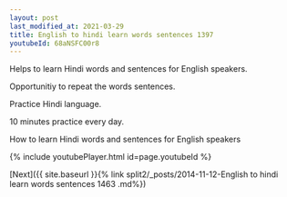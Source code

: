 ```yaml
---
layout: post
last_modified_at: 2021-03-29
title: English to hindi learn words sentences 1397 
youtubeId: 68aNSFC00r8
---
```

 
 
Helps to learn Hindi words and sentences for English speakers.

Opportunitiy to repeat the words sentences. 

Practice Hindi language. 
 
10 minutes practice every day. 
 
How to learn Hindi words and sentences for English speakers 
 
{% include youtubePlayer.html id=page.youtubeId %}
 
 
[Next]({{ site.baseurl }}{% link  split2/_posts/2014-11-12-English to hindi learn words sentences 1463 .md%})
 
